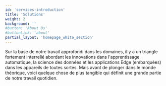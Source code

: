 ```yaml
---
id: 'services-introduction'
title: 'Solutions'
weight: 2
background: ''
#button: 'About Us'
#buttonLink: 'about'
partial_layout: 'homepage_white_section'
---
```




Sur la base de notre travail approfondi dans les domaines, il y a un triangle fortement interrelié abordant les innovations dans l'apprentissage automatique, la science des données et les applications Edge (embarquées) dans les appareils de toutes sortes. Mais avant de plonger dans le monde théorique, voici quelque chose de plus tangible qui définit une grande partie de notre travail quotidien. 
